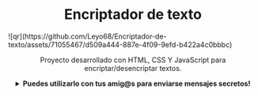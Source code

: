 
<h1 align="center">Encriptador de texto</h1>

<div >
![qr](https://github.com/Leyo68/Encriptador-de-texto/assets/71055467/d509a444-887e-4f09-9efd-b422a4c0bbbc)
</div>

<div align="center">
  <p>Proyecto desarrollado con HTML, CSS Y JavaScript para encriptar/desencriptar textos.</p>

  <details>
    <summary><b>Puedes utilizarlo con tus amig@s para enviarse mensajes secretos!</b></summary>
  </details>

</div>
